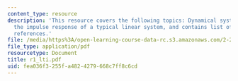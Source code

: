 ```yaml
---
content_type: resource
description: 'This resource covers the following topics: Dynamical systems, finding
  the impulse response of a typical linear system, and contains list of some useful
  references.'
file: /media/https%3A/open-learning-course-data-rc.s3.amazonaws.com/2-22-design-principles-for-ocean-vehicles-13-42-spring-2005/fea036f3255fa4824279668c7ff8c6cd_r1_lti.pdf
file_type: application/pdf
resourcetype: Document
title: r1_lti.pdf
uid: fea036f3-255f-a482-4279-668c7ff8c6cd
---
```

